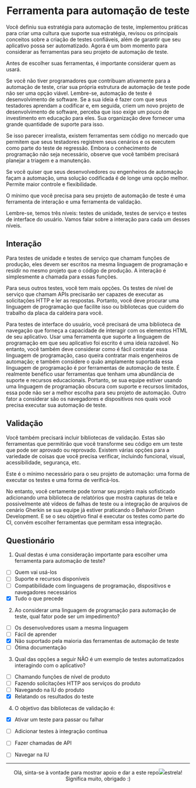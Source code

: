 <h1 align="center">
Ferramenta para automação de teste
</h1>

Você definiu sua estratégia para automação de teste, implementou práticas para criar uma cultura que suporte sua estratégia, revisou os principais conceitos sobre a criação de testes confiáveis, além de garantir que seu aplicativo possa ser automatizado. Agora é um bom momento para considerar as ferramentas para seu projeto de automação de teste.

Antes de escolher suas ferramentas, é importante considerar quem as usará.

Se você não tiver programadores que contribuam ativamente para a automação de teste, criar sua própria estrutura de automação de teste pode não ser uma opção viável. Lembre-se, automação de teste é desenvolvimento de software. Se a sua ideia é fazer com que seus testadores aprendam a codificar e, em seguida, criem um novo projeto de desenvolvimento de software, perceba que isso exige um pouco de investimento em educação para eles. Sua organização deve fornecer uma grande quantidade de suporte para isso.

Se isso parecer irrealista, existem ferramentas sem código no mercado que permitem que seus testadores registrem seus cenários e os executem como parte do teste de regressão. Embora o conhecimento de programação não seja necessário, observe que você também precisará planejar a triagem e a manutenção.

Se você quiser que seus desenvolvedores ou engenheiros de automação façam a automação, uma solução codificada é de longe uma opção melhor. Permite maior controle e flexibilidade.

O mínimo que você precisa para seu projeto de automação de teste é uma ferramenta de interação e uma ferramenta de validação.

Lembre-se, temos três níveis: testes de unidade, testes de serviço e testes de interface do usuário. Vamos falar sobre a interação para cada um desses níveis.

## Interação

Para testes de unidade e testes de serviço que chamam funções de produção, eles devem ser escritos na mesma linguagem de programação e residir no mesmo projeto que o código de produção. A interação é simplesmente a chamada para essas funções.

Para seus outros testes, você tem mais opções. Os testes de nível de serviço que chamam APIs precisarão ser capazes de executar as solicitações HTTP e ler as respostas. Portanto, você deve procurar uma linguagem de programação que facilite isso ou bibliotecas que cuidem do trabalho da placa da caldeira para você.

Para testes de interface do usuário, você precisará de uma biblioteca de navegação que forneça a capacidade de interagir com os elementos HTML de seu aplicativo. Usar uma ferramenta que suporte a linguagem de programação em que seu aplicativo foi escrito é uma ideia razoável. No entanto, você também deve considerar como é fácil contratar essa linguagem de programação, caso queira contratar mais engenheiros de automação; e também considere o quão amplamente suportada essa linguagem de programação é por ferramentas de automação de teste. É realmente benéfico usar ferramentas que tenham uma abundância de suporte e recursos educacionais. Portanto, se sua equipe estiver usando uma linguagem de programação obscura com suporte e recursos limitados, essa pode não ser a melhor escolha para seu projeto de automação. Outro fator a considerar são os navegadores e dispositivos nos quais você precisa executar sua automação de teste.

## Validação

Você também precisará incluir bibliotecas de validação. Estas são ferramentas que permitirão que você transforme seu código em um teste que pode ser aprovado ou reprovado. Existem várias opções para a variedade de coisas que você precisa verificar, incluindo funcional, visual, acessibilidade, segurança, etc.

Este é o mínimo necessário para o seu projeto de automação: uma forma de executar os testes e uma forma de verificá-los.

No entanto, você certamente pode tornar seu projeto mais sofisticado adicionando uma biblioteca de relatórios que mostra capturas de tela e possivelmente até vídeos de falhas de teste ou a integração de arquivos de cenário Gherkin se sua equipe já estiver praticando o Behavior Driven Development. E se o seu objetivo final é executar os testes como parte do CI, convém escolher ferramentas que permitam essa integração.

## Questionário 

1. Qual destas é uma consideração importante para escolher uma ferramenta para automação de teste?
- [ ] Quem vai usá-los
- [ ] Suporte e recursos disponíveis
- [ ] Compatibilidade com linguagens de programação, dispositivos e navegadores necessários
- [x] Tudo o que precede
 
 2. Ao considerar uma linguagem de programação para automação de teste, qual fator pode ser um impedimento?
- [ ] Os desenvolvedores usam a mesma linguagem
- [ ] Fácil de aprender
- [x] Não suportado pela maioria das ferramentas de automação de teste
- [ ] Ótima documentação

 3. Qual das opções a seguir NÃO é um exemplo de testes automatizados interagindo com o aplicativo?
- [ ] Chamando funções de nível de produto
- [ ] Fazendo solicitações HTTP aos serviços do produto
- [ ] Navegando na IU do produto
- [x] Relatando os resultados do teste

 4. O objetivo das bibliotecas de validação é:
- [x] Ativar um teste para passar ou falhar
- [ ] Adicionar testes à integração contínua
- [ ] Fazer chamadas de API
- [ ] Navegar na IU




--------
<p align="center">
 Olá, sinta-se à vontade para mostrar apoio e dar a este repo<img src="https://img.icons8.com/fluency/20/null/star.png"/>estrela! Significa muito, obrigado :) 
</p>
